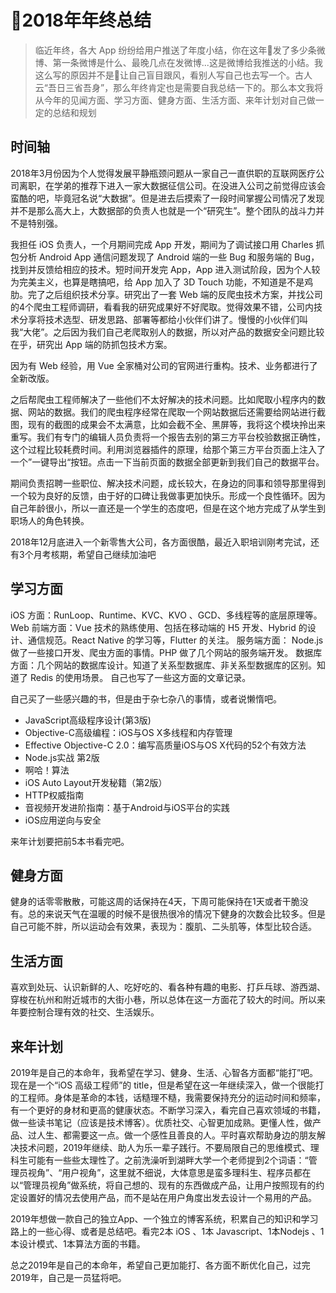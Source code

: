 # 2018年年终总结

> 临近年终，各大 App 纷纷给用户推送了年度小结，你在这年发了多少条微博、第一条微博是什么、最晚几点在发微博...这是微博给我推送的小结。我这么写的原因并不是让自己盲目跟风，看别人写自己也去写一个。古人云“吾日三省吾身”，那么年终肯定也是需要自我总结一下的。那么本文我将从今年的见闻方面、学习方面、健身方面、生活方面、来年计划对自己做一定的总结和规划

## 时间轴

2018年3月份因为个人觉得发展平静瓶颈问题从一家自己一直供职的互联网医疗公司离职，在学弟的推荐下进入一家大数据征信公司。在没进入公司之前觉得应该会蛮酷的吧，毕竟冠名说“大数据”。但是进去后摸索了一段时间掌握公司情况了发现并不是那么高大上，大数据部的负责人也就是一个“研究生”。整个团队的战斗力并不是特别强。

我担任 iOS 负责人，一个月期间完成 App 开发，期间为了调试接口用 Charles 抓包分析 Android App 通信问题发现了 Android 端的一些 Bug 和服务端的 Bug，找到并反馈给相应的技术。短时间开发完 App，App 进入测试阶段，因为个人较为完美主义，也算是瞎搞吧，给 App 加入了 3D Touch 功能，不知道是不是鸡肋。完了之后组织技术分享。研究出了一套 Web 端的反爬虫技术方案，并找公司的4个爬虫工程师调研，看看我的研究成果好不好爬取。觉得效果不错，公司内技术分享将技术选型、研发思路、部署等都给小伙伴们讲了。慢慢的小伙伴们叫我“大佬”。之后因为我们自己老爬取别人的数据，所以对产品的数据安全问题比较在乎，研究出 App 端的防抓包技术方案。

因为有 Web 经验，用 Vue 全家桶对公司的官网进行重构。技术、业务都进行了全新改版。

之后帮爬虫工程师解决了一些他们不太好解决的技术问题。比如爬取小程序内的数据、网站的数据。我们的爬虫程序经常在爬取一个网站数据后还需要给网站进行截图，现有的截图的成果会不太满意，比如会截不全、黑屏等，我将这个模块拎出来重写。我们有专门的编辑人员负责将一个报告去别的第三方平台校验数据正确性，这个过程比较耗费时间。利用浏览器插件的原理，给那个第三方平台页面上注入了一个”一键导出“按钮。点击一下当前页面的数据全部更新到我们自己的数据平台。

期间负责招聘一些职位、解决技术问题，成长较大，在身边的同事和领导那里得到一个较为良好的反馈，由于好的口碑让我做事更加快乐。形成一个良性循环。因为自己年龄很小，所以一直还是一个学生的态度吧，但是在这个地方完成了从学生到职场人的角色转换。

2018年12月底进入一个新零售大公司，各方面很酷，最近入职培训刚考完试，还有3个月考核期，希望自己继续加油吧


## 学习方面

iOS 方面：RunLoop、Runtime、KVC、KVO 、GCD、多线程等的底层原理等。
Web 前端方面：Vue 技术的熟练使用、包括在移动端的 H5 开发、Hybrid 的设计、通信规范。React Native 的学习等，Flutter 的关注。
服务端方面： Node.js 做了一些接口开发、爬虫方面的事情。PHP 做了几个网站的服务端开发。
数据库方面：几个网站的数据库设计。知道了关系型数据库、非关系型数据库的区别。知道了 Redis 的使用场景。
自己也写了一些这方面的文章记录。


自己买了一些感兴趣的书，但是由于杂七杂八的事情，或者说懒惰吧。
- JavaScript高级程序设计(第3版)
- Objective-C高级编程：iOS与OS X多线程和内存管理
- Effective Objective-C 2.0：编写高质量iOS与OS X代码的52个有效方法
- Node.js实战 第2版
- 啊哈！算法
- iOS Auto Layout开发秘籍（第2版）
- HTTP权威指南
- 音视频开发进阶指南：基于Android与iOS平台的实践
- iOS应用逆向与安全

来年计划要把前5本书看完吧。


## 健身方面

健身的话零零散散，可能这周的话保持在4天，下周可能保持在1天或者干脆没有。总的来说天气在温暖的时候不是很热很冷的情况下健身的次数会比较多。但是自己可能不胖，所以运动会有效果，表现为：腹肌、二头肌等，体型比较合适。

## 生活方面

喜欢到处玩、认识新鲜的人、吃好吃的、看各种有趣的电影、打乒乓球、游西湖、穿梭在杭州和附近城市的大街小巷，所以总体在这一方面花了较大的时间。所以来年要控制合理有效的社交、生活娱乐。

## 来年计划

2019年是自己的本命年，我希望在学习、健身、生活、心智各方面都“能打”吧。现在是一个“iOS 高级工程师”的 title，但是希望在这一年继续深入，做一个很能打的工程师。身体是革命的本钱，话糙理不糙，我需要保持充分的运动时间和频率，有一个更好的身材和更高的健康状态。不断学习深入，看完自己喜欢领域的书籍，做一些读书笔记（应该是技术博客）。优质社交、心智更加成熟。更懂人性，做产品、过人生、都需要这一点。做一个感性且善良的人。平时喜欢帮助身边的朋友解决技术问题，2019年继续、助人为乐一辈子践行。不要局限自己的思维模式、理科生可能有一些些太理性了。之前洗澡听到湖畔大学一个老师提到2个词语：“管理员视角”、“用户视角”，这里就不细说，大体意思是蛮多理科生、程序员都在以“管理员视角”做系统，将自己想的、现有的东西做成产品，让用户按照现有的约定设置好的情况去使用产品，而不是站在用户角度出发去设计一个易用的产品。


2019年想做一款自己的独立App、一个独立的博客系统，积累自己的知识和学习路上的一些心得、或者是总结吧。看完2本 iOS 、1本 Javascript、1本Nodejs 、1本设计模式、1本算法方面的书籍。

总之2019年是自己的本命年，希望自己更加能打、各方面不断优化自己，过完2019年，自己是一员猛将吧。
